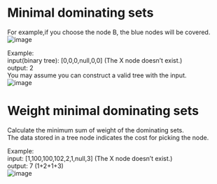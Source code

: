 # Minimal dominating sets

For example,if you choose the node B, the blue nodes will be covered.  
![image](https://user-images.githubusercontent.com/24825933/123603809-d0e8a400-d82c-11eb-8865-72b36583f7bf.png)  

Example:  
input(binary tree): [0,0,0,null,0,0] (The X node doesn’t exist.)  
output: 2  
You may assume you can construct a valid tree with the input.  
![image](https://user-images.githubusercontent.com/24825933/123603941-f4135380-d82c-11eb-97dc-934645bec388.png)

# Weight minimal dominating sets

Calculate the minimum sum of weight of the dominating sets.  
The data stored in a tree node indicates the cost for picking the node.  

Example:  
input: [1,100,100,102,2,1,null,3] (The X node doesn’t exist.)  
output: 7 (1+2+1+3)  
![image](https://user-images.githubusercontent.com/24825933/123607224-4144f480-d830-11eb-8e68-4562c0f3f3ba.png)  


